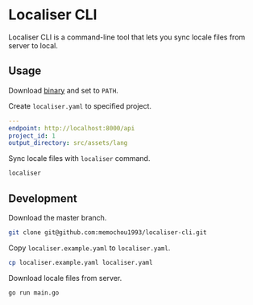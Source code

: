 # Localiser CLI

Localiser CLI is a command-line tool that lets you sync locale files from server to local.

## Usage

Download [binary](https://github.com/memochou1993/localiser-cli/tree/master/bin) and set to `PATH`.

Create `localiser.yaml` to specified project.

```YAML
---
endpoint: http://localhost:8000/api
project_id: 1
output_directory: src/assets/lang
```

Sync locale files with `localiser` command.

```BASH
localiser
```

## Development

Download the master branch.

```BASH
git clone git@github.com:memochou1993/localiser-cli.git
```

Copy `localiser.example.yaml` to `localiser.yaml`.

```BASH
cp localiser.example.yaml localiser.yaml
```

Download locale files from server.

```BASH
go run main.go
```
